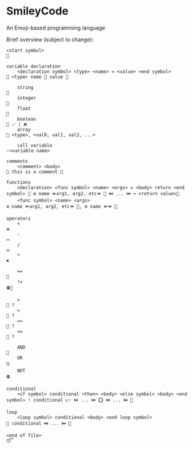 # SmileyCode
An Emoji-based programming language

Brief overview (subject to change):

    <start symbol>                                                              🙂

    variable declaration
        <declaration symbol> <type> <name> = <value> <end symbol>               📝 <type> name 🟰 value 🚫
        
        string                                                                  🧵
        integer                                                                 🧮
        float                                                                   🎳
        boolean                                                                 👻 ✅ | ❌
        array                                                                   📁 <type>, ➡️val0, val1, val2, ...⬅️

        call variable                                                           💡<variable name>

    comments
        <comment> <body>                                                        💭 this is a comment 💭

    functions
        <declaration> <func symbol> <name> <args> = <body> return <end symbol> 📝 ⚙️ name ⏩arg1, arg2, etc⏪ 🟰 ⏭️ ... ⏮️ ↩️ <return value>🚫
        <func symbol> <name> <args>                                             ⚙️ name ⏩arg1, arg2, etc⏪ 🚫, ⚙️ name ⏩⏪ 🚫

    operators
        +                                                                       ➕
        -                                                                       ➖
        /                                                                       ➗
        *                                                                       ✖️

        ==                                                                      🔎
        !=                                                                      ⛔🔎

        >                                                                       🐋 ?
        <                                                                       🐢 ?
        >=                                                                      🐬 ?
        <=                                                                      🐊 ?

        AND                                                                     🔗
        OR                                                                      ⛓️
        NOT                                                                     ⛔

    conditional
        <if symbol> conditional <then> <body> <else symbol> <body> <end symbol> ❔ conditional 👉 ⏭️ ... ⏮️ ⭕ ⏭️ ... ⏮️ 🚫

    loop
        <loop symbol> conditional <body> <end loop symbol>                      🔄️ conditional ⏭️ ... ⏮️ 🚫

    <end of file>                                                               😴
